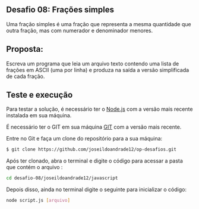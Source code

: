 ## Desafio 08: Frações simples

Uma fração simples é uma fração que representa a mesma quantidade que outra fração, mas com numerador e denominador menores.

## Proposta:

Escreva um programa que leia um arquivo texto contendo uma lista de frações em ASCII (uma por linha) e produza na saída a versão simplificada de cada fração.

## Teste e execução

Para testar a solução, é necessário ter o [Node.js](https://nodejs.org/) com a versão mais recente instalada em sua máquina.

É necessário ter o GIT em sua máquina [GIT](https://git-scm.com/downloads) com a versão mais recente.

Entre no Git e faça um clone do repositório para a sua máquina:

```bash
$ git clone https://github.com/joseildoandrade12/op-desafios.git
```

Após ter clonado, abra o terminal e digite o código para acessar a pasta que contém o arquivo :

```bash
cd desafio-08/joseildoandrade12/javascript
```

Depois disso, ainda no terminal digite o seguinte para inicializar o código:

```bash
node script.js [arquivo]
```
